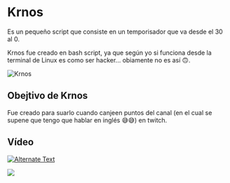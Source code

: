 # Krnos


Es un pequeño script que consiste en un temporisador que va desde el 30 al 0.

Krnos fue creado en bash script, ya que según yo si funciona desde la terminal de Linux es como ser hacker... obiamente no es así 🙃.

![Krnos](https://i.imgur.com/RKXWTcR.png)


## Obejtivo de Krnos

Fue creado para suarlo cuando canjeen puntos del canal (en el cual se supene que tengo que hablar en inglés 😅😅) en twitch.

## Vídeo

[![Alternate Text]({image-url})]({video-url} "Link Title")

[![]({https://i.imgur.com/sya7KJa.png})]({https://youtu.be/JxbOf5RjmRk} "krnos")
